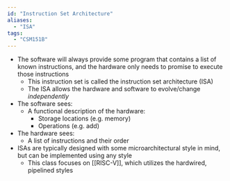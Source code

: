 ```yaml
---
id: "Instruction Set Architecture"
aliases:
  - "ISA"
tags:
  - "CSM151B"
---
```


- The software will always provide some program that contains a list of known
  instructions, and the hardware only needs to promise to execute those
  instructions
  - This instruction set is called the instruction set architecture (ISA)
  - The ISA allows the hardware and software to evolve/change _independently_
- The software sees:
  - A functional description of the hardware:
    - Storage locations (e.g. memory)
    - Operations (e.g. add)
- The hardware sees:
  - A list of instructions and their order
- ISAs are typically designed with some microarchitectural style in mind, but
  can be implemented using any style
  - This class focuses on [[RISC-V]], which utilizes the hardwired, pipelined styles

